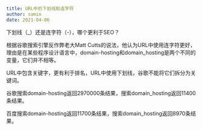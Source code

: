 ```yaml
title: URL中的下划线和连字符
author: samin
date: 2021-04-06
```

下划线（_）还是连字符（-），哪个更利于SEO？

根据谷歌搜索引擎反作弊老大Matt Cutts的说法，他认为URL中使用连字符更好，理由是在某些程序设计语言中，domain-hosting和domain_hosting是两个不同的变量，它们并不相等。 

URL中包含关键字，更有利于排名，URL中使用下划线，谷歌不能将它们拆分为关键词。

谷歌搜索domain-hosting返回2970000条结果，搜索domain_hosting返回11400条结果。

百度搜索domain-hosting返回11700条结果，搜索domain_hosting返回8970条结果。